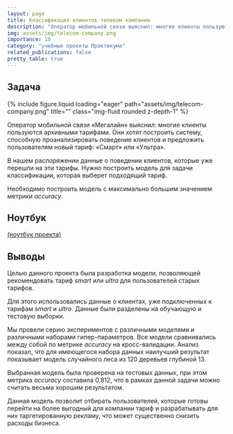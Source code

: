 ```yaml
---
layout: page
title: Классификация клиентов телеком компании
description: "Оператор мобильной связи выяснил: многие клиенты пользуются архивными тарифами. Они хотят построить систему, способную проанализировать поведение клиентов и предложить пользователям один из новых тарифов."
img: assets/img/telecom-company.png
importance: 10
category: "учебные проекты Практикума"
related_publications: false
pretty_table: true
---
```


## Задача

<div class="row">
    <div class="col-sm mt-3 mt-md-0">
        {% include figure.liquid loading="eager" path="assets/img/telecom-company.png" title="" class="img-fluid rounded z-depth-1" %}
    </div>
</div>

Оператор мобильной связи «Мегалайн» выяснил: многие клиенты пользуются архивными тарифами. Они хотят построить систему, способную проанализировать поведение клиентов и предложить пользователям новый тариф: «Смарт» или «Ультра».

В нашем распоряжении данные о поведении клиентов, которые уже перешли на эти тарифы. Нужно построить модель для задачи классификации, которая выберет подходящий тариф.

Необходимо построить модель с максимально большим значением метрики _accuracy_.

## Ноутбук

[(ноутбук проекта)](https://github.com/onixlas/DS_portfolio/tree/main/ML_p6_telecom/telecom.ipynb)

## Выводы

Целью данного проекта была разработка модели, позволяющей рекомендовать тариф _smart_ или _ultra_ для пользователей старых тарифов.

Для этого использовались данные о клиентах, уже подключенных к тарифам _smart_ и _ultra_. Данные были разделены на обучающую и тестовую выборки.

Мы провели серию экспериментов с различными моделями и различными наборами гипер-параметров. Все модели сравнивались между собой по метрике _accuracy_ на кросс-валидации. Анализ показал, что для имеющегося набора данных наилучший результат показывает модель случайного леса из 120 деревьев глубиной 13.

Выбранная модель была проверена на тестовых данных, при этом метрика _accuracy_ составила 0,812, что в рамках данной задачи можно считать весьма хорошим результатом.

Данная модель позволит отбирать пользователей, которые готовы перейти на более выгодный для компании тариф и разрабатывать для них таргетированную рекламу, что может существенно снизить расходы бизнеса.
